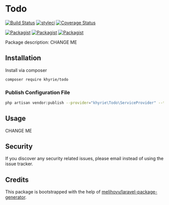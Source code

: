 # Todo

[![Build Status](https://travis-ci.org/uekichinos/todo.svg?branch=master)](https://travis-ci.org/uekichinos/todo)
[![styleci](https://styleci.io/repos/222447863/shield)](https://styleci.io/repos/222447863)
[![Coverage Status](https://coveralls.io/repos/github/khyrie/todo/badge.svg?branch=master)](https://coveralls.io/github/khyrie/todo?branch=master)

[![Packagist](https://img.shields.io/packagist/v/khyrie/todo.svg)](https://packagist.org/packages/khyrie/todo)
[![Packagist](https://poser.pugx.org/khyrie/todo/d/total.svg)](https://packagist.org/packages/khyrie/todo)
[![Packagist](https://img.shields.io/packagist/l/khyrie/todo.svg)](https://packagist.org/packages/khyrie/todo)

Package description: CHANGE ME

## Installation

Install via composer
```bash
composer require khyrie/todo
```

### Publish Configuration File

```bash
php artisan vendor:publish --provider="khyrie\Todo\ServiceProvider" --tag="config"
```

## Usage

CHANGE ME

## Security

If you discover any security related issues, please email instead of using the issue tracker.

## Credits

This package is bootstrapped with the help of [melihovv/laravel-package-generator](https://github.com/melihovv/laravel-package-generator).
